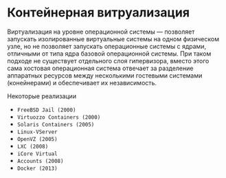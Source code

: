 # Контейнерная витруализация
Виртуализация на уровне операционной системы — 
позволяет запускать изолированные виртуальные 
системы на одном физическом узле, но не позволяет
запускать операционные системы с ядрами, отличными
от типа ядра базовой операционной системы. При
таком подходе не существует отдельного слоя
гипервизора, вместо этого сама хостовая операционная
система отвечает за разделение аппаратных ресурсов
между несколькими гостевыми системами
(конейнерами) и обеспечивает их независимость.

Некоторые реализации
* `FreeBSD Jail (2000)`
* `Virtuozzo Containers (2000)`
* `Solaris Containers (2005)`
* `Linux-VServer`
* `OpenVZ (2005)`
* `LXC (2008)`
* `iCore Virtual`
* `Accounts (2008)`
* `Docker (2013)`